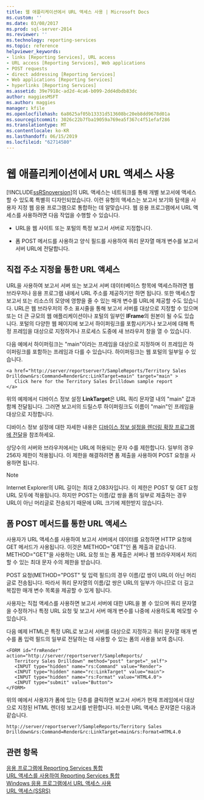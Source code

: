 ```yaml
---
title: 웹 애플리케이션에서 URL 액세스 사용 | Microsoft Docs
ms.custom: ''
ms.date: 03/08/2017
ms.prod: sql-server-2014
ms.reviewer: ''
ms.technology: reporting-services
ms.topic: reference
helpviewer_keywords:
- links [Reporting Services], URL access
- URL access [Reporting Services], Web applications
- POST requests
- direct addressing [Reporting Services]
- Web applications [Reporting Services]
- hyperlinks [Reporting Services]
ms.assetid: 39e7918c-ad2d-4ca6-b099-2dd4dbdb83dc
author: maggiesMSFT
ms.author: maggies
manager: kfile
ms.openlocfilehash: 6a8625af05b13331d513608bc20eb8dd9678d01a
ms.sourcegitcommit: 3026c22b7fba19059a769ea5f367c4f51efaf286
ms.translationtype: MT
ms.contentlocale: ko-KR
ms.lasthandoff: 06/15/2019
ms.locfileid: "62714580"
---
```

# <a name="using-url-access-in-a-web-application"></a>웹 애플리케이션에서 URL 액세스 사용
  [!INCLUDE[ssRSnoversion](../../includes/ssrsnoversion-md.md)]의 URL 액세스는 네트워크를 통해 개별 보고서에 액세스할 수 있도록 특별히 디자인되었습니다. 이런 유형의 액세스는 보고서 보기와 탐색을 사용자 지정 웹 응용 프로그램으로 통합하는 데 알맞습니다. 웹 응용 프로그램에서 URL 액세스를 사용하려면 다음 작업을 수행할 수 있습니다.  
  
-   URL을 웹 사이트 또는 포털의 특정 보고서 서버로 지정합니다.  
  
-   폼 POST 메서드를 사용하고 양식 필드를 사용하여 쿼리 문자열 매개 변수를 보고서 서버 URL에 전달합니다.  
  
## <a name="url-access-through-direct-addressing"></a>직접 주소 지정을 통한 URL 액세스  
 URL을 사용하여 보고서 서버 또는 보고서 서버 데이터베이스 항목에 액세스하려면 웹 브라우저나 응용 프로그램 내에서 URL 주소를 제공하기만 하면 됩니다. 또한 액세스할 보고서 또는 리소스의 모양에 영향을 줄 수 있는 매개 변수를 URL에 제공할 수도 있습니다. URL은 웹 브라우저의 주소 표시줄을 통해 보고서 서버를 대상으로 지정할 수 있으며 또는 더 큰 규모의 웹 애플리케이션이나 포털의 일부인 **IFrame**의 원본이 될 수도 있습니다. 포털의 다양한 웹 페이지에 보고서 하이퍼링크를 포함시키거나 보고서에 대해 특정 프레임을 대상으로 지정하거나 프로세스 도중에 새 브라우저 창을 열 수 있습니다.  
  
 다음 예에서 하이퍼링크는 "main"이라는 프레임을 대상으로 지정하며 이 프레임은 하이퍼링크를 포함하는 프레임과 다를 수 있습니다. 하이퍼링크는 웹 포털의 일부일 수 있습니다.  
  
```  
<a href="http://server/reportserver?/SampleReports/Territory Sales   
Drilldown&rs:Command=Render&rc:LinkTarget=main" target="main" >  
   Click here for the Territory Sales Drilldown sample report  
</a>  
```  
  
 위의 예제에서 디바이스 정보 설정 **LinkTarget**은 URL 쿼리 문자열 내의 "main" 값과 함께 전달됩니다. 그러면 보고서의 드릴스루 하이퍼링크도 이름이 "main"인 프레임을 대상으로 지정합니다.  
  
 디바이스 정보 설정에 대한 자세한 내용은 [디바이스 정보 설정을 렌더링 확장 프로그램에 전달](../report-server-web-service/net-framework/passing-device-information-settings-to-rendering-extensions.md)을 참조하세요.  
  
 상당수의 서버와 브라우저에서는 URL에 허용되는 문자 수를 제한합니다. 일부의 경우 256자 제한이 적용됩니다. 이 제한을 해결하려면 폼 제출을 사용하여 POST 요청을 사용하면 됩니다.  
  
> [!NOTE]  
>  Internet Explorer의 URL 길이는 최대 2,083자입니다. 이 제한은 POST 및 GET 요청 URL 모두에 적용됩니다. 하지만 POST는 이름/값 쌍을 폼의 일부로 제출하는 경우 URL이 아닌 머리글로 전송되기 때문에 URL 크기에 제한받지 않습니다.  
  
## <a name="url-access-through-a-form-post-method"></a>폼 POST 메서드를 통한 URL 액세스  
 사용자가 URL 액세스를 사용하여 보고서 서버에서 데이터를 요청하면 HTTP 요청에 GET 메서드가 사용됩니다. 이것은 METHOD="GET"인 폼 제출과 같습니다. METHOD="GET"을 사용하는 URL 요청 또는 폼 제출은 서버나 웹 브라우저에서 처리할 수 있는 최대 문자 수의 제한을 받습니다.  
  
 POST 요청(METHOD="POST" 및 입력 필드)의 경우 이름/값 쌍이 URL이 아닌 머리글로 전송됩니다. 따라서 쿼리 문자열의 이름/값 쌍은 URL의 일부가 아니므로 더 길고 복잡한 매개 변수 목록을 제공할 수 있게 됩니다.  
  
 사용자는 직접 액세스를 사용하면 보고서 서버에 대한 URL을 볼 수 있으며 쿼리 문자열을 수정하거나 특정 URL 요청 및 보고서 서버 매개 변수를 나중에 사용하도록 메모할 수 있습니다.  
  
 다음 예제 HTML은 특정 URL로 보고서 서버를 대상으로 지정하고 쿼리 문자열 매개 변수를 폼 입력 필드의 일부로 전달하는 데 사용할 수 있는 폼의 사용을 보여 줍니다.  
  
```  
<FORM id="frmRender" action="http://server/reportserver?/SampleReports/  
   Territory Sales Drilldown" method="post" target="_self">  
   <INPUT type="hidden" name="rs:Command" value="Render">   
   <INPUT type="hidden" name="rc:LinkTarget" value="main">  
   <INPUT type="hidden" name="rs:Format" value="HTML4.0">  
   <INPUT type="submit" value="Button">  
</FORM>  
```  
  
 위의 예에서 사용자가 폼에 있는 단추를 클릭하면 보고서 서버가 현재 프레임에서 대상으로 지정된 HTML 렌더링 보고서를 반환합니다. 비슷한 URL 액세스 문자열은 다음과 같습니다.  
  
```  
http://server/reportserver?/SampleReports/Territory Sales   
Drilldown&rs:Command=Render&rc:LinkTarget=main&rs:Format=HTML4.0  
```  
  
## <a name="see-also"></a>관련 항목  
 [응용 프로그램에 Reporting Services 통합](../application-integration/integrating-reporting-services-into-applications.md)   
 [URL 액세스를 사용하여 Reporting Services 통합](integrating-reporting-services-using-url-access.md)   
 [Windows 응용 프로그램에서 URL 액세스 사용](integrating-reporting-services-using-url-access-windows-application.md)   
 [URL 액세스&#40;SSRS&#41;](../url-access-ssrs.md)  
  
  

